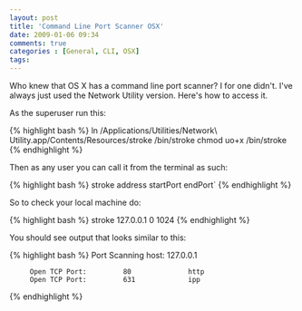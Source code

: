 ```yaml
---
layout: post
title: 'Command Line Port Scanner OSX'
date: 2009-01-06 09:34
comments: true
categories : [General, CLI, OSX]
tags:
---
```

Who knew that OS X has a command line port scanner? I for one didn't. I've always just used the Network Utility version. Here's how to access it.

As the superuser run this:

{% highlight bash %}
ln /Applications/Utilities/Network\ Utility.app/Contents/Resources/stroke /bin/stroke
chmod uo+x /bin/stroke
{% endhighlight %}

Then as any user you can call it from the terminal as such:

{% highlight bash %}
stroke address startPort endPort`
{% endhighlight %}

So to check your local machine do:

{% highlight bash %}
stroke 127.0.0.1 0 1024
{% endhighlight %}

You should see output that looks similar to this:

{% highlight bash %}
Port Scanning host: 127.0.0.1

         Open TCP Port:         80              http
         Open TCP Port:         631             ipp
{% endhighlight %}
